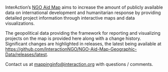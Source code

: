 InterAction’s <a href="http://ngoaidmap.org" target="_blank">NGO Aid Map</a> aims to increase the amount of publicly available data on international development and humanitarian response by providing detailed project information through interactive maps and data visualizations.

The geopolitical data providing the framework for reporting and visualizing projects on the map is provided here along with a change history.  Significant changes are highlighted in releases, the latest being available at <a href="https://github.com/InteractionNGO/NGO-Aid-Map-Geographic-Data/releases/latest" target="_blank">https://github.com/InteractionNGO/NGO-Aid-Map-Geographic-Data/releases/latest</a>.

Contact us at <a href="mailto:mappinginfo@interaction.org">mappinginfo@interaction.org</a> with questions / comments.
